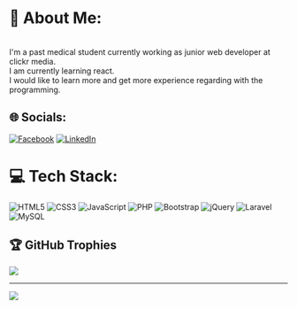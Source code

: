 # 💫 About Me:
<br>I'm a past medical student currently working as  junior web developer at clickr media.<br>I am currently learning react.<br>I would like to learn more and get more experience regarding with the programming.<br>


## 🌐 Socials:
[![Facebook](https://img.shields.io/badge/Facebook-%231877F2.svg?logo=Facebook&logoColor=white)](https://www.facebook.com/aungmyat.kyaw.7) [![LinkedIn](https://img.shields.io/badge/LinkedIn-%230077B5.svg?logo=linkedin&logoColor=white)](https://linkedin.com/in/https://mm.linkedin.com/in/leo17) 

# 💻 Tech Stack:
![HTML5](https://img.shields.io/badge/html5-%23E34F26.svg?style=for-the-badge&logo=html5&logoColor=white) ![CSS3](https://img.shields.io/badge/css3-%231572B6.svg?style=for-the-badge&logo=css3&logoColor=white) ![JavaScript](https://img.shields.io/badge/javascript-%23323330.svg?style=for-the-badge&logo=javascript&logoColor=%23F7DF1E) ![PHP](https://img.shields.io/badge/php-%23777BB4.svg?style=for-the-badge&logo=php&logoColor=white) ![Bootstrap](https://img.shields.io/badge/bootstrap-%23563D7C.svg?style=for-the-badge&logo=bootstrap&logoColor=white) ![jQuery](https://img.shields.io/badge/jquery-%230769AD.svg?style=for-the-badge&logo=jquery&logoColor=white) ![Laravel](https://img.shields.io/badge/laravel-%23FF2D20.svg?style=for-the-badge&logo=laravel&logoColor=white) ![MySQL](https://img.shields.io/badge/mysql-%2300f.svg?style=for-the-badge&logo=mysql&logoColor=white)

## 🏆 GitHub Trophies
![](https://github-profile-trophy.vercel.app/?username=Popey17&theme=radical&no-frame=false&no-bg=true&margin-w=4PAT_1)

---
[![](https://visitcount.itsvg.in/api?id=Popey17&icon=0&color=0)](https://visitcount.itsvg.in)

<!-- Proudly created with GPRM ( https://gprm.itsvg.in ) -->
